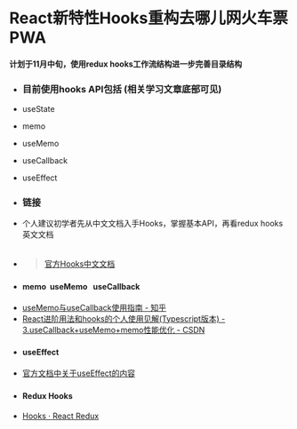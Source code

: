 # React新特性Hooks重构去哪儿网火车票PWA


#### 计划于11月中旬，使用redux hooks工作流结构进一步完善目录结构

+ ### 目前使用hooks API包括 (相关学习文章底部可见)
+ useState
+ memo
+ useMemo
+ useCallback
+ useEffect

+ ### 链接
+ 个人建议初学者先从中文文档入手Hooks，掌握基本API，再看redux hooks英文文档
######
+ > [官方Hooks中文文档](https://zh-hans.reactjs.org/docs/hooks-intro.html)

###
+ #### memo &nbsp;useMemo &nbsp; useCallback
+ [useMemo与useCallback使用指南 - 知乎](https://zhuanlan.zhihu.com/p/66166173)
+ [React进阶用法和hooks的个人使用见解(Typescript版本) - 3.useCallback+useMemo+memo性能优化 - CSDN](https://blog.csdn.net/weixin_43902189/article/details/99689963)

###
+ #### useEffect
+ [官方文档中关于useEffect的内容](https://zh-hans.reactjs.org/docs/hooks-effect.html)

###
+ #### Redux Hooks
+ [Hooks · React Redux](https://react-redux.js.org/next/api/hooks)
